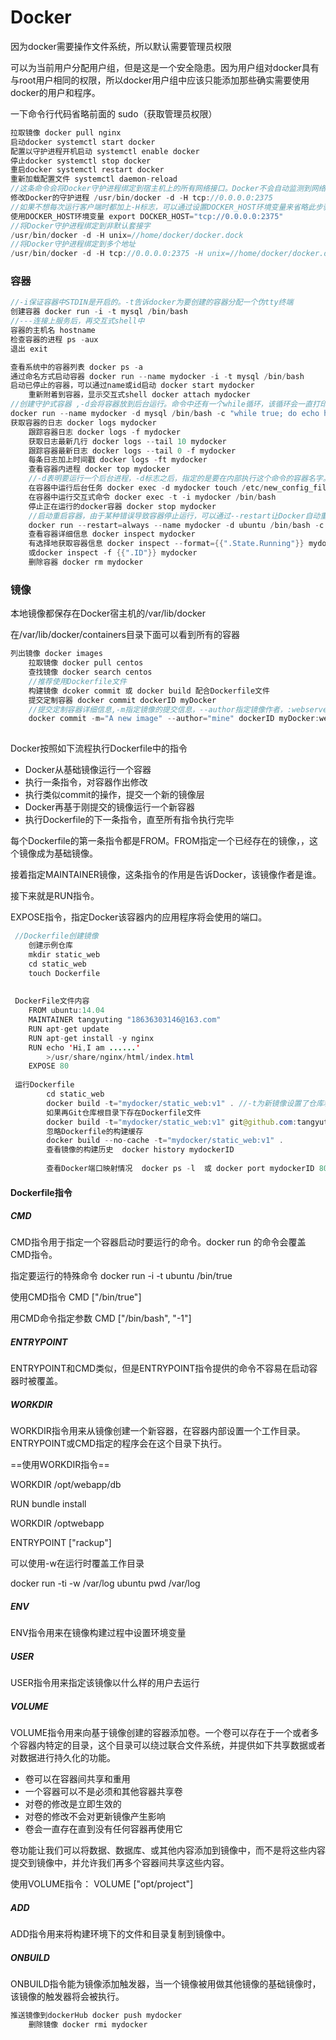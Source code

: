 

# Docker

因为docker需要操作文件系统，所以默认需要管理员权限

可以为当前用户分配用户组，但是这是一个安全隐患。因为用户组对docker具有与root用户相同的权限，所以docker用户组中应该只能添加那些确实需要使用docker的用户和程序。



一下命令行代码省略前面的 sudo（获取管理员权限）

```java
拉取镜像 docker pull nginx
启动docker systemctl start docker
配置以守护进程开机启动 systemctl enable docker
停止docker systemctl stop docker
重启docker systemctl restart docker
重新加载配置文件 systemctl daemon-reload
//这条命令会将Docker守护进程绑定到宿主机上的所有网络接口。Docker不会自动监测到网络变化，我们需要通过-H选项指定服务器的地址。docker -H：4200
修改Docker的守护进程 /usr/bin/docker -d -H tcp://0.0.0.0:2375
//如果不想每次运行客户端时都加上-H标志，可以通过设置DOCKER_HOST环境变量来省略此步骤
使用DOCKER_HOST环境变量 export DOCKER_HOST="tcp://0.0.0.0:2375"
//将Docker守护进程绑定到非默认套接字 
/usr/bin/docker -d -H unix=//home/docker/docker.dock
//将Docker守护进程绑定到多个地址
/usr/bin/docker -d -H tcp://0.0.0.0:2375 -H unix=//home/docker/docker.dock
```

### 容器



```java
//-i保证容器中STDIN是开启的。-t告诉docker为要创建的容器分配一个伪tty终端
创建容器 docker run -i -t mysql /bin/bash
//---连接上服务后，再交互式shell中
容器的主机名 hostname
检查容器的进程 ps -aux
退出 exit

查看系统中的容器列表 docker ps -a
通过命名方式启动容器 docker run --name mydocker -i -t mysql /bin/bash
启动已停止的容器，可以通过name或id启动 docker start mydocker
    重新附着到容器，显示交互式shell docker attach mydocker
//创建守护式容器 ,-d会将容器放到后台运行。命令中还有一个while循环，该循环会一直打印hello world，直到容器或进程停止运行
docker run --name mydocker -d mysql /bin/bash -c "while true; do echo hello world; sleep 1; done"
获取容器的日志 docker logs mydocker
    跟踪容器日志 docker logs -f mydocker
    获取日志最新几行 docker logs --tail 10 mydocker
    跟踪容器最新日志 docker logs --tail 0 -f mydocker
    每条日志加上时间戳 docker logs -ft mydocker
    查看容器内进程 docker top mydocker
    //-d表明要运行一个后台进程，-d标志之后，指定的是要在内部执行这个命令的容器名字。
    在容器中运行后台任务 docker exec -d mydocker touch /etc/new_config_file
    在容器中运行交互式命令 docker exec -t -i mydocker /bin/bash
    停止正在运行的docker容器 docker stop mydocker
    //启动重启容器，由于某种错误导致容器停止运行，可以通过--restart让Docker自动重启该容器。--restart会检查容器的退出代码，并决定是否重启容器。--restart=always无论推出代码是什么，都会重启。--restart=on-failure:5，表示当容器退出代码为非0时，Docker会尝试自动重启该容器，最多重启5次
    docker run --restart=always --name mydocker -d ubuntu /bin/bash -c "while true; do echo hello world; sleep 1; done"
    查看容器详细信息 docker inspect mydocker
    有选择地获取容器信息 docker inspect --format={{".State.Running"}} mydocker
    或docker inspect -f {{".ID"}} mydocker
    删除容器 docker rm mydocker
```

### 镜像

本地镜像都保存在Docker宿主机的/var/lib/docker

在/var/lib/docker/containers目录下面可以看到所有的容器

```java
列出镜像 docker images
    拉取镜像 docker pull centos
    查找镜像 docker search centos
    //推荐使用Dockerfile文件
    构建镜像 dcoker commit 或 docker build 配合Dockerfile文件
    提交定制容器 docker commit dockerID myDocker
    //提交定制容器详细信息,-m指定镜像的提交信息，--author指定镜像作者，:webserver为标签
    docker commit -m="A new image" --author="mine" dockerID myDocker:webserver
   
```

Docker按照如下流程执行Dockerfile中的指令

- Docker从基础镜像运行一个容器
- 执行一条指令，对容器作出修改
- 执行类似commit的操作，提交一个新的镜像层
- Docker再基于刚提交的镜像运行一个新容器
- 执行Dockerfile的下一条指令，直至所有指令执行完毕

每个Dockerfile的第一条指令都是FROM。FROM指定一个已经存在的镜像，，这个镜像成为基础镜像。

接着指定MAINTAINER镜像，这条指令的作用是告诉Docker，该镜像作者是谁。

接下来就是RUN指令。

EXPOSE指令，指定Docker该容器内的应用程序将会使用的端口。

```java
 //Dockerfile创建镜像
    创建示例仓库
    mkdir static_web
    cd static_web
    touch Dockerfile
        
 
 DockerFile文件内容
 	FROM ubuntu:14.04
    MAINTAINER tangyuting "18636303146@163.com"
    RUN apt-get update
    RUN apt-get install -y nginx
    RUN echo 'Hi,I am ......'
        >/usr/share/nginx/html/index.html
    EXPOSE 80
 
 运行Dockerfile 
        cd static_web
        docker build -t="mydocker/static_web:v1" . //-t为新镜像设置了仓库和名称.:v1为该镜像设置的标签，如未设置标签，Docker默认设置为latest。命令最后的.告诉Docker到本地目录去找Dockerfile文件
        如果再Git仓库根目录下存在Dockerfile文件
        docker build -t="mydocker/static_web:v1" git@github.com:tangyuting-hub/NewStudyRepository
        忽略Dockerfile的构建缓存
        docker build --no-cache -t="mydocker/static_web:v1" .
        查看镜像的构建历史  docker history mydockerID
        
        查看Docker端口映射情况  docker ps -l  或 docker port mydockerID 80
```

#### Dockerfile指令

##### CMD

CMD指令用于指定一个容器启动时要运行的命令。docker run 的命令会覆盖CMD指令。

指定要运行的特殊命令 docker run -i -t ubuntu /bin/true

使用CMD指令  CMD ["/bin/true"]

用CMD命令指定参数 CMD ["/bin/bash", "-1"]

##### ENTRYPOINT

ENTRYPOINT和CMD类似，但是ENTRYPOINT指令提供的命令不容易在启动容器时被覆盖。

##### WORKDIR

WORKDIR指令用来从镜像创建一个新容器，在容器内部设置一个工作目录。ENTRYPOINT或CMD指定的程序会在这个目录下执行。

==使用WORKDIR指令==

WORKDIR /opt/webapp/db

RUN bundle install

WORKDIR /optwebapp

ENTRYPOINT ["rackup"]

可以使用-w在运行时覆盖工作目录

docker run -ti -w /var/log ubuntu pwd /var/log

##### ENV

ENV指令用来在镜像构建过程中设置环境变量

##### USER

USER指令用来指定该镜像以什么样的用户去运行

##### VOLUME

VOLUME指令用来向基于镜像创建的容器添加卷。一个卷可以存在于一个或者多个容器内特定的目录，这个目录可以绕过联合文件系统，并提供如下共享数据或者对数据进行持久化的功能。

- 卷可以在容器间共享和重用
- 一个容器可以不是必须和其他容器共享卷
- 对卷的修改是立即生效的
- 对卷的修改不会对更新镜像产生影响
- 卷会一直存在直到没有任何容器再使用它

卷功能让我们可以将数据、数据库、或其他内容添加到镜像中，而不是将这些内容提交到镜像中，并允许我们再多个容器间共享这些内容。

使用VOLUME指令： VOLUME ["opt/project"]

##### ADD

ADD指令用来将构建环境下的文件和目录复制到镜像中。

##### ONBUILD

ONBUILD指令能为镜像添加触发器，当一个镜像被用做其他镜像的基础镜像时，该镜像的触发器将会被执行。

```java
推送镜像到dockerHub docker push mydocker
    删除镜像 docker rmi mydocker
```


